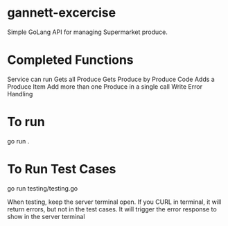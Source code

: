 # gannett-excercise
Simple GoLang API for managing Supermarket produce.


# Completed Functions
Service can run
Gets all Produce
Gets Produce by Produce Code
Adds a Produce Item
Add more than one Produce in a single call
Write Error Handling

# To run
go run .

# To Run Test Cases
go run testing/testing.go

When testing, keep the server terminal open. If you CURL in terminal, it will return errors, but not in the test cases. It will trigger the error response to show in the server terminal